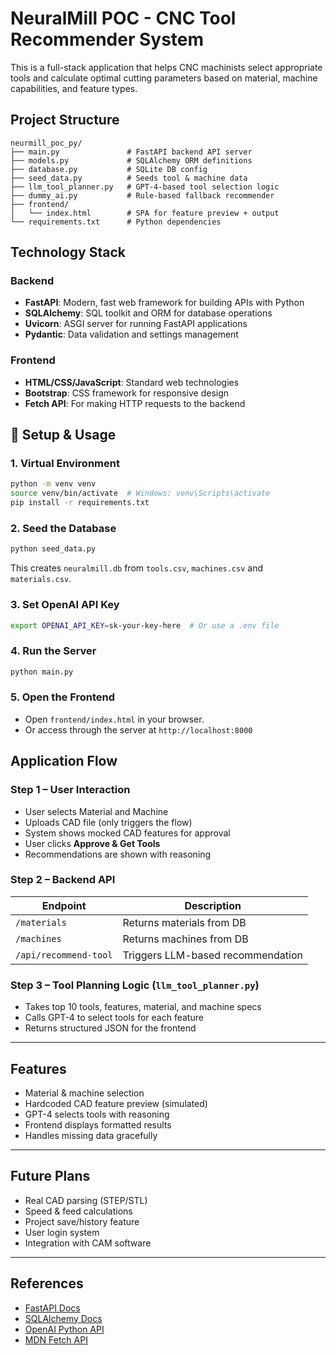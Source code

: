 # NeuralMill POC - CNC Tool Recommender System

This is a full-stack application that helps CNC machinists select appropriate tools and calculate optimal cutting parameters based on material, machine capabilities, and feature types.

## Project Structure

```
neurmill_poc_py/
├── main.py               # FastAPI backend API server
├── models.py             # SQLAlchemy ORM definitions
├── database.py           # SQLite DB config
├── seed_data.py          # Seeds tool & machine data
├── llm_tool_planner.py   # GPT-4-based tool selection logic
├── dummy_ai.py           # Rule-based fallback recommender
├── frontend/
│   └── index.html        # SPA for feature preview + output
└── requirements.txt      # Python dependencies
```

## Technology Stack

### Backend
- **FastAPI**: Modern, fast web framework for building APIs with Python
- **SQLAlchemy**: SQL toolkit and ORM for database operations
- **Uvicorn**: ASGI server for running FastAPI applications
- **Pydantic**: Data validation and settings management

### Frontend
- **HTML/CSS/JavaScript**: Standard web technologies
- **Bootstrap**: CSS framework for responsive design
- **Fetch API**: For making HTTP requests to the backend

## 🧪 Setup & Usage

### 1. Virtual Environment

```bash
python -m venv venv
source venv/bin/activate  # Windows: venv\Scripts\activate
pip install -r requirements.txt
```

### 2. Seed the Database

```bash
python seed_data.py
```

This creates `neuralmill.db` from `tools.csv`, `machines.csv` and `materials.csv`.

### 3. Set OpenAI API Key

```bash
export OPENAI_API_KEY=sk-your-key-here  # Or use a .env file
```

### 4. Run the Server

```bash
python main.py
```

### 5. Open the Frontend

- Open `frontend/index.html` in your browser.
- Or access through the server at `http://localhost:8000`

## Application Flow

### Step 1 – User Interaction

- User selects Material and Machine
- Uploads CAD file (only triggers the flow)
- System shows mocked CAD features for approval
- User clicks **Approve & Get Tools**
- Recommendations are shown with reasoning

### Step 2 – Backend API

| Endpoint                | Description                        |
|------------------------|------------------------------------|
| `/materials`           | Returns materials from DB          |
| `/machines`            | Returns machines from DB           |
| `/api/recommend-tool`  | Triggers LLM-based recommendation  |

### Step 3 – Tool Planning Logic (`llm_tool_planner.py`)

- Takes top 10 tools, features, material, and machine specs
- Calls GPT-4 to select tools for each feature
- Returns structured JSON for the frontend

---

## Features

- Material & machine selection
- Hardcoded CAD feature preview (simulated)
- GPT-4 selects tools with reasoning
- Frontend displays formatted results
- Handles missing data gracefully

---

## Future Plans

- Real CAD parsing (STEP/STL)
- Speed & feed calculations
- Project save/history feature
- User login system
- Integration with CAM software

---

## References

- [FastAPI Docs](https://fastapi.tiangolo.com/)
- [SQLAlchemy Docs](https://docs.sqlalchemy.org/)
- [OpenAI Python API](https://platform.openai.com/docs/)
- [MDN Fetch API](https://developer.mozilla.org/en-US/docs/Web/API/Fetch_API)